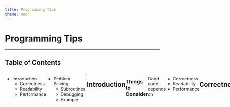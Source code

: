 ```yaml
---
title: Programming Tips
theme: moon
---
```

# Programming Tips
---
## Table of Contents
<style>
.container{
    display: flex;
}
.col{
    flex: 1;
}
</style>

<div class="container">

<div class="col">

* Introduction <!-- .element class="fragment" -->
  * Correctness <!-- .element class="fragment" -->
  * Readability <!-- .element class="fragment" -->
  * Performance <!-- .element class="fragment" -->
</div>

<div class="col">

* Problem Solving <!-- .element class="fragment" -->
  * Subroutines <!-- .element class="fragment" -->
  * Debugging <!-- .element class="fragment" -->
  * Example <!-- .element class="fragment" -->
</div>
---

## Introduction
### Things to Consider <!-- .element class="fragment" -->
Good code depends on <!-- .element class="fragment" -->
* Correctness <!-- .element class="fragment" -->
* Readability <!-- .element class="fragment" -->
* Performance <!-- .element class="fragment" -->
---
## Correctness
* Code needs to be correct <!-- .element class="fragment" -->
* If code is incorrect, then it doesn't matter <!-- .element class="fragment" -->
  * how performant it is <!-- .element class="fragment" -->
  * how readable it is <!-- .element class="fragment" -->
----

### For example 
```python
def bool_sat(formula):
    return True
```
<!-- .element class="fragment" -->
* $\mathcal{O}(1)$ solution to an NP-Complete problem <!-- .element class="fragment" -->
* but, obviously not a correct solution <!-- .element class="fragment" -->
----

## What does "correct" mean?
* Depends on context, e.g. consider software that <!-- .element class="fragment" -->
  * controls a commercial plane <!-- .element class="fragment" -->
    * must be provably (mathematically) correct <!-- .element class="fragment" -->
  * launches League of Legends <!-- .element class="fragment" -->
    * 80% test coverage is sufficient <!-- .element class="fragment" --> 
----
<style>
.container{
    display: flex;
}
.col{
    flex: 1;
}
</style>

### Testing
<div class="container">

<div class="col">

* You should always test your code <!-- .element class="fragment" -->
* This is the easiest way to catch bugs! <!-- .element class="fragment" -->
* For example <!-- .element class="fragment" -->

```python
def is_prime(n):
  if n in {0, 1}:
    return False
  else:
    sqrtn = int(n ** 0.5)
    for i in range(2, sqrtn):
      if n % i == 0:
        return False
    return True
```
<!-- .element class="fragment" -->
</div>

<div class="col">

* What is wrong with this code? <!-- .element class="fragment" -->
* May not be immediately obvious <!-- .element class="fragment" -->
  * So let's test it <!-- .element class="fragment" -->

```python
for i in range(2, 11):
  print(i, is_prime(i))
```
<!-- .element class="fragment" -->
</div>
----
<style>
.container{
    display: flex;
}
.col{
    flex: 1;
}
</style>

<div class="container">

<div class="col">

| $i$  | `is_prime(i)` | Correct? |
| ---- | ------------- | -------- |
| $2$  | `True`        | ✓        |
| $3$  | `True`        | ✓        |
| $4$  | `True`        | ✗        |
| $5$  | `True`        | ✓        |
| $6$  | `True`        | ✗        |
| $7$  | `True`        | ✓        |
| $8$  | `True`        | ✗        |
| $9$  | `True`        | ✗        |
| $10$ | `False`       | ✓        |
</div>


<div class="col", style="font-size:25px">

* Incorrect for composite values $4$, $6$, $8$, and $9$ <!-- .element class="fragment" -->
* For these values $\lfloor\sqrt{n}\rfloor = 2$ <!-- .element class="fragment" -->
* Off-by-one error — add 1 to the range: <!-- .element class="fragment" -->
  * `int(n ** 0.5) + 1`
</div>
</div>
----

## Edge Cases
* <!-- .element class="fragment" --> Be sure to test for <font color="red">edge cases</font> 
  * boundary or degenerate cases <!-- .element class="fragment" -->
    * <!-- .element class="fragment" --> sorting an <font color="red">empty list</font> 
    * <!-- .element class="fragment" --> binary search returning <font color="red">first</font> or <font color="red">last</font> index 
    * <!-- .element class="fragment" --> checking if 0 or 1 is <font color="red">prime</font>
    * <!-- .element class="fragment" --> traversing a graph with <font color="red">no edges</font>
* <!-- .element class="fragment" --> Depending on the context, you may also need to test for <font color=red>invalid inputs</font>
---
## Readability
* <!-- .element class="fragment" --> Usually the most important thing after correctness 
* <!-- .element class="fragment" --> Code will be <font color="red">read</font> far more often than it is <font color="red">written</font>
* <!-- .element class="fragment" --> <font color=red>Maintenance</font> of code is often the highest expense
----
## Syntax
* <!-- .element class="fragment" --> Follow a set of best-practices for your language. For example
  * <!-- .element class="fragment" --> In Python, there is PEP 8
  * <!-- .element class="fragment" --> IN C, there is the Linux Kernel Style
* <!-- .element class="fragment" --> The style chosen is less important than that you <font color=red>follow a consistent style</font>
----
## For Example
<div class="container">

<div class="col">

<fieldset style="border: 2px groove">
      <legend style="border: 2px groove;margin-left: 3em; padding:10px "><font color=white>ugly</font></legend>

```python[]
c=(a+b)**0.5
L=[1,2,7]
```

</div>


</fieldset>


<div class="col">

<fieldset style="border: 2px groove">
      <legend style="border: 2px groove;margin-left: 3em; padding:10px "><font color=white>readable</font></legend>

```python[]
c = (a + b) ** 0.5
L = [1, 2, 7]
```

</div>

</fieldset>

</div>

* <!-- .element class="fragment" --> The easiest way to be consistent is to use a formatter
  * <!-- .element class="fragment" --> A formatter automatically formats your code
    * <!-- .element class="fragment" --> Black, yapf, autopep, etc. for Python
    * <!-- .element class="fragment" --> clang-format for C/C++


Note: notice that, while the _semantics_ of both sets of code are the same, the code on the left is
more cluttered and difficult to read.
----
## Structure
* <!-- .element class="fragment" --> Syntactic readability (style) is not enough
* <!-- .element class="fragment" --> Code should be written for readability
* <!-- .element class="fragment" --> <font color=red>Modular</font> and <font color=red>structured</font> code is easier to
  * <!-- .element class="fragment" --> read
  * <!-- .element class="fragment" --> write
  * <!-- .element class="fragment" --> debug
----
## Example Problem
* Consider the following problem
<fieldset style="border: 2px groove; padding:10px">
      <legend style="border: 2px groove;margin-left: -3em; padding:10px "><font color=white>Problem</font></legend>
Find the largest product of two $3$-digit numbers that is a palindrome. 
</fieldset> <!-- .element class="fragment" -->

<!-- .element class="fragment" -->
<fieldset style="border: 2px groove; padding:10px">
      <legend style="border: 2px groove;margin-left: -1em; padding:10px "><font color=white>Brute Force Solution</font></legend>
Iterate through all $10^6$ pairs of products and check if they are palindromic while keeping track of max.
</fieldset>

<!-- .element class="fragment" -->
----
## Bad Structure

<div class="container">

<div class="col">

```python[|1|2|3-8|9-10|1]
for a, b in pairs:
  prod = a * b
  is_palindrome = True
  n = len(str(prod))
  for i in range(n):
    if s[i] != s[n - i - 1]:
      is_palindrome = False
      break
  if not is_palindrome:
    continue
  else:
    if prod > biggest:
      biggest = prod
```

</div>

<div class="col">

* <!-- .element class="fragment" --> Code is hard to follow
* <!-- .element class="fragment" --> Unnecessarily complex — <code>is_palindrome</code> is essentially a sentinel value
* <!-- .element class="fragment" --> code is <font color=red>imperative</font>, not <font color=red>declarative</font>

</div>

</div>
----

## Better Structure
<div class="container">

<div class="col">

```python
def is_palindrome(num):
  n = len(str(num))
  for i in range(n):
    if s[i] != s[n - i - 1]:
      return False
  return True

biggest = 0
for a, b in pairs:
  prod = a * b
  if is_palindrome(prod):
    biggest = max(biggest, prod)
``` 

</div>


<div class="col">

* <!-- .element class="fragment" --> Code is much easier to follow
* <!-- .element class="fragment" --> Function <code>is_palindrome</code> clearly conveys intent
* <!-- .element class="fragment" --> code is <font color=red>declarative</font>

</div>

</div>
----

## Good Structure

```python
def is_palindrome(num):
  n = len(str(num))
  for i in range(n):
    if s[i] != s[n - i - 1]:
      return False
  return True

def main():
  biggest = 0
  for a, b in product(range(100, 1000), repeat=2):
    prod = a * b
    if is_palindrome(prod):
      biggest = max(biggest, prod)
  print(biggest)
```

* <!-- .element class="fragment" --> Basically the same code
* <!-- .element class="fragment" --> <code>main</code> describes what the code is doing <font color=red>overall</font>

----

## Comments
* <!-- .element class="fragment" --> Code should be commented
* <!-- .element class="fragment" --> but not <font color=red>over commented</font>

<fieldset style="border: 2px groove">
      <legend style="border: 2px groove;margin-left: -1em; padding:10px "><font color=white>Bad Comment</font></legend>

```python[]
def i_sqrt(n):
  i = 0
  while i ** 2 < n:
    i += 1  # increment i
  return i
```

</fieldset>

<!-- .element class="fragment" --> 

* <!-- .element class="fragment" --> it is clear that <code>i += 1</code> increments <code>i</code>
* <!-- .element class="fragment" --> comment is superfluous and <font color=red>distracting</font>

----
## Good Comments
* <!-- .element class="fragment" --> As a rule of thumb
  * <!-- .element class="fragment" --> good <font color=red>code</font> describes <font color=red>what</font> and <font color=red>how</font>
  * <!-- .element class="fragment" --> good <font color=red>comments</font> describe <font color=red>why</font>
----
## Good Comment Example

<fieldset style="border: 1px groove">
      <legend style="border: 1px groove;margin-left: -1em; padding:3px "><font color=white>Good Comment</font></legend>

```python[|3]
def is_prime(n):
  ...
  # we need only check for odd factors up to sqrt(n)
  for i in range(3, int(n ** 0.5) + 1), 2):
    if n % i == 0:
      return False
  return True
```

</fieldset>

<!-- .element class="fragment" fragment-id=1--> 


* <!-- .element class="fragment" fragment-id=2--> this comment explains why the code is iterating through $3$, $5$, $\dots$, $\lfloor\sqrt{n}\rfloor$
* <!-- .element class="fragment" --> without this comment, the reader would have to determine for themself why it only checks odd numbers up to $\lfloor\sqrt{n}\rfloor$

----
## Good Code
* <!-- .element class="fragment" --> If your code is well-written, it will improve readability
* <!-- .element class="fragment" --> Not just in terms of structure, but things like variable and function names
----
## Good Code
* <!-- .element class="fragment" --> Well-written code often makes many comments <font color=red>unecessary</font>
* <!-- .element class="fragment" --> Often expressed as
> Good Code is its Own Best Documentation
<!-- .element class="fragment" -->
* <!-- .element class="fragment" --> Not an excuse to avoid comments

----
## Bad Naming
```python[|6|]
def qs(a):
  if len(a) <= 1:
    return a
  else:
    x, z, y = [], [], a[0]
    for p in a:
      if p < y:
        x.append(p)
      else:
        z.append(p)
    return qs(x) + qs(z)
```
<!-- .element class="fragment" -->
* <!-- .element class="fragment" --> These names convey almost <font color=red>nothing</font> about the meaning of the code

----
## Good Naming
```python[|6|]
def quicksort(array):
  if len(array) <= 1:
    return array
  else:
    left, right, pivot = [], [], array[0]
    for ele in array:
      if ele < pivot:
        left.append(ele)
      else:
        right.append(ele)
    return quicksort(left) + quicksort(right)
```
<!-- .element class="fragment" -->

* <!-- .element class="fragment" --> These names convey
  * <!-- .element class="fragment" --> function is quicksort
  * <!-- .element class="fragment" --> input is an array
  * <!-- .element class="fragment" --> left and right are partitions around pivot = array[0]
  * <!-- .element class="fragment" --> ele iterates through values of array

----
## Side by Side

<div class="container">


<div class="col">


```python
def qs(a):
  if len(a) <= 1:
    return a
  else:
    x, z, y = [], [], a[0]
    for p in a:
      if p < y:
        x.append(p)
      else:
        z.append(p)
    return qs(x) + qs(z)
```

</div>


<div class="col">


```python
def quicksort(array):
  if len(array) <= 1:
    return array
  else:
    left, right, pivot = [], [], array[0]
    for ele in array:
      if ele < pivot:
        left.append(ele)
      else:
        right.append(ele)
    return quicksort(left) + quicksort(right)
```

</div>

</div>

----
## Miscellaneous
* <!-- .element class="fragment" --> Impractical to create exhaustive list of best practices
  * <!-- .element class="fragment" --> and some practices are debateable
* <!-- .element class="fragment" --> Good idea to look at resources like
  * <!-- .element class="fragment" --> The Little Book of Python Anti-Patterns
  * <!-- .element class="fragment" --> The C++ Core Guidelines
* <!-- .element class="fragment" --> And to use a <font color=red>linter</font> — a static analysis tool to flag bugs, style errors, etc., like
  * <!-- .element class="fragment" --> flake8 for Python
  * <!-- .element class="fragment" --> clang-tidy for C++

---
## Performance
* <!-- .element class="fragment" --> Highly case-by-case
  * <!-- .element class="fragment" --> specific use case may allow for less performant code
    * <!-- .element class="fragment" --> e.g. a one-time scientific calculation
  * <!-- .element class="fragment" --> or may require more performant code
    * <!-- .element class="fragment" --> e.g. real-time financial analysis

----

## Performance
* <!-- .element class="fragment" --> Usually comes down to correct choice of algorithm and data structure
  * <!-- .element class="fragment" --> e.g. if checking existence of an element, an array gives $\mathcal{O}(n)$ but a hash table gives $\mathcal{O}(1)$
    * <!-- .element class="fragment" --> which might make the difference between $\mathcal{O}(n^2)$ and $\mathcal{O}(n)$ overall
* <!-- .element class="fragment" --> While it does depend on use case, it is <font color=red>usually</font> still best to focus on readability over performance
  * <!-- .element class="fragment" --> it is easier to make slow code fast than to make confusing code understandable

---
## Problem Solving

---

## Subroutines
* <!-- .element class="fragment" --> Break up your code into smaller functions
  * <!-- .element class="fragment" --> easier to code small, individual parts
  * <!-- .element class="fragment" --> easier to make changes and diagnose bugs
* <!-- .element class="fragment" --> Any task that is <font color=red>repeated</font> should go in a subroutine

----

## Debugging
* <!-- .element class="fragment" --> Use a debugger when encountering issues
  * <!-- .element class="fragment" --> will allow you to proceed through a program step-by-step
  * <!-- .element class="fragment" --> will help catch a variety of (but not all) bugs

----

## Example Problem

<fieldset style="border: 2px groove; padding:10px">
      <legend style="border: 2px groove;margin-left: -1em; padding:10px "><font color=white>Problem</font></legend>
Given an array of integers $\texttt{nums}$ and a positive integer $k$, find whether it is possible to divide $\texttt{nums}$ into sets of $k$ consecutive
numbers. 
</fieldset> <!-- .element class="fragment" -->

----

## Where to Start
* <!-- .element class="fragment" --> Look at examples
  1) <!-- .element class="fragment" --> $\texttt{nums} = [1, 2, 3, 3, 4, 4, 5, 6]$, $k = 4$
     * <!-- .element class="fragment" --> Solution: $[1, 2, 3, 4], [3, 4, 5, 6]$
  2) <!-- .element class="fragment" --> $\texttt{nums} = [3, 2, 1, 2, 3, 4, 3, 4, 5, 9, 10, 11]$, $k = 3$
     * <!-- .element class="fragment" --> Solution: $[1, 2, 3], [2, 3, 4], [3, 4, 5], [9, 10, 11]$

----

## Where to Start
* <!-- .element class="fragment" --> Hopefully notice a pattern:
  * <!-- .element class="fragment" --> if $x = \min(A)$, then $x, x + 1, \dots, x + k - 1$ form a subarray
  * <!-- .element class="fragment" --> naturally lends itself to a recursive solution
    * <!-- .element class="fragment" --> remove $x, x + 1, \dots, x + k - 1$, then repeat
    * <!-- .element class="fragment" --> if run out of elements before removing all $k$, then no solution 

----

## Writing a solution
* <!-- .element class="fragment" --> Two observations
  1) <!-- .element class="fragment" --> we are removing the $k$ smallest elements
  2) <!-- .element class="fragment" --> if we know some element $x$, we know the next element is $x + 1$
* <!-- .element class="fragment" --> 1. suggests the use of a heap
* <!-- .element class="fragment" --> 2. suggests the use of a dictionary (associative array)
* <!-- .element class="fragment" --> both solutions are valid

----

## Heap Solution
* <!-- .element class="fragment" --> Heap <code>pop</code> removes the smallest element
* <!-- .element class="fragment" --> Need to account for removing the $k$ smallest <font color=red>distinct</font> elements
* <!-- .element class="fragment" --> Thus, set up <code>(value, count)</code> pairs

----

## Heap Solution
* <!-- .element class="fragment" --> Then <code>pop</code>, say smallest value is $(x, c)$
  * <!-- .element class="fragment" --> effectively removing $c$ copies of $x$
  * <!-- .element class="fragment" --> then, remove $c$ copies of $x + 1, \dots, x + k - 1$, if possible
    * <!-- .element class="fragment" --> if not possible, return <code>False</code>
  * <!-- .element class="fragment" --> after popping, need to return remaining elements to heap
  * <!-- .element class="fragment" --> keep track of remaining elements in array

----

## Python Implementation

```python
popped = []  # store popped heap values
prev, min_count = heappop(heap)
for i in range(k - 1):
  if not heap:  # ran out of elements
    return False
  else:
      value, count = heappop(heap)
      if value != prev + 1:  # not consecutive
        return False
      else:
        count -= min_count
        prev = value
        if count > 0:
          popped.append((value, count))
for val in popped:
    heappush(heap, val)
```

----

## Dictionary Solution
* <!-- .element class="fragment" --> Dictionary holds the count for each element
* <!-- .element class="fragment" --> if $x$ is the minimum and $D[x] = \texttt{count}$
  * <!-- .element class="fragment" --> must have $D[x + i] \geq \texttt{count}$ for $i \in [1, 2, \dots, k - 1]$
  * <!-- .element class="fragment" --> i.e., must have $D[x + 1] \geq \texttt{count}$, $D[x + 2] \geq \texttt{count}$, and so on
  * <!-- .element class="fragment" --> else return <code>False</code>
* <!-- .element class="fragment" --> Decrease $D[x + i]$ by $\texttt{count}$
* <!-- .element class="fragment" --> Remove entry if it becomes 0

----

## Python Implementation

```python
while counts:  # dictionary to store counts
  x = min(counts)
  min_count = counts[x]
  del counts[x]  # remove smallest
  for i in range(1, k):
      if counts[x + i] < min_count:
        return False
      else:
        counts[x + i] -= min_count
        if counts[x + i] == 0:
          del counts[x + i]
```

---

# Thank you!